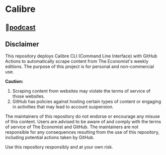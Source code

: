 # Calibre
## 🎁[podcast](https://monkfishare.gitlab.io/econaudio)
## Disclaimer

This repository deploys Calibre CLI (Command Line Interface) with GitHub Actions to automatically scrape content from The Economist's weekly editions. The purpose of this project is for personal and non-commercial use.

**Caution:**

1. Scraping content from websites may violate the terms of service of those websites.
2. GitHub has policies against hosting certain types of content or engaging in activities that may lead to account suspension.

The maintainers of this repository do not endorse or encourage any misuse of this content. Users are advised to be aware of and comply with the terms of service of The Economist and GitHub. The maintainers are not responsible for any consequences resulting from the use of this repository, including potential actions taken by GitHub.

Use this repository responsibly and at your own risk.
